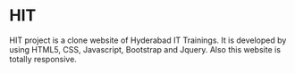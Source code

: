 # HIT
HIT project is a clone website of Hyderabad IT Trainings.
It is developed by using HTML5, CSS, Javascript, Bootstrap and Jquery.
Also this website is totally responsive.
